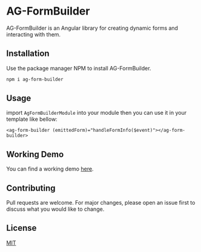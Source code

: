 # AG-FormBuilder

AG-FormBuilder is an Angular library for creating dynamic forms and interacting with them.

## Installation

Use the package manager NPM to install AG-FormBuilder.

```bash
npm i ag-form-builder
```

## Usage

import `AgFormBuilderModule` into your module
then you can use it in your template like bellow:
```
<ag-form-builder (emittedForm)="handleFormInfo($event)"></ag-form-builder>

```
## Working Demo

You can find a working demo [here](https://angular-formbuilder.netlify.app/).

## Contributing
Pull requests are welcome. For major changes, please open an issue first to discuss what you would like to change.

## License
[MIT](https://choosealicense.com/licenses/mit/)

